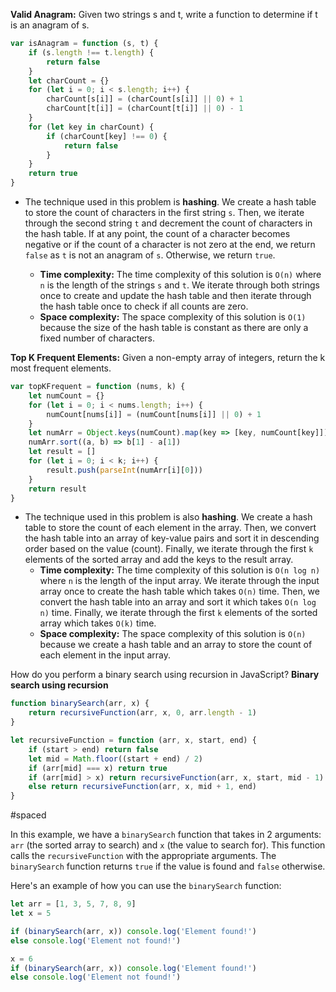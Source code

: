**Valid Anagram:** Given two strings s and t, write a function to determine if t is an anagram of s.

```javascript
var isAnagram = function (s, t) {
	if (s.length !== t.length) {
		return false
	}
	let charCount = {}
	for (let i = 0; i < s.length; i++) {
		charCount[s[i]] = (charCount[s[i]] || 0) + 1
		charCount[t[i]] = (charCount[t[i]] || 0) - 1
	}
	for (let key in charCount) {
		if (charCount[key] !== 0) {
			return false
		}
	}
	return true
}
```

-   The technique used in this problem is **hashing**. We create a hash table to store the count of characters in the first string `s`. Then, we iterate through the second string `t` and decrement the count of characters in the hash table. If at any point, the count of a character becomes negative or if the count of a character is not zero at the end, we return `false` as `t` is not an anagram of `s`. Otherwise, we return `true`.

    -   **Time complexity:** The time complexity of this solution is `O(n)` where `n` is the length of the strings `s` and `t`. We iterate through both strings once to create and update the hash table and then iterate through the hash table once to check if all counts are zero.
    -   **Space complexity:** The space complexity of this solution is `O(1)` because the size of the hash table is constant as there are only a fixed number of characters.

**Top K Frequent Elements:** Given a non-empty array of integers, return the k most frequent elements.

```javascript
var topKFrequent = function (nums, k) {
	let numCount = {}
	for (let i = 0; i < nums.length; i++) {
		numCount[nums[i]] = (numCount[nums[i]] || 0) + 1
	}
	let numArr = Object.keys(numCount).map(key => [key, numCount[key]])
	numArr.sort((a, b) => b[1] - a[1])
	let result = []
	for (let i = 0; i < k; i++) {
		result.push(parseInt(numArr[i][0]))
	}
	return result
}
```

-   The technique used in this problem is also **hashing**. We create a hash table to store the count of each element in the array. Then, we convert the hash table into an array of key-value pairs and sort it in descending order based on the value (count). Finally, we iterate through the first `k` elements of the sorted array and add the keys to the result array.
    -   **Time complexity:** The time complexity of this solution is `O(n log n)` where `n` is the length of the input array. We iterate through the input array once to create the hash table which takes `O(n)` time. Then, we convert the hash table into an array and sort it which takes `O(n log n)` time. Finally, we iterate through the first `k` elements of the sorted array which takes `O(k)` time.
    -   **Space complexity:** The space complexity of this solution is `O(n)` because we create a hash table and an array to store the count of each element in the input array.

How do you perform a binary search using recursion in JavaScript?
**Binary search using recursion**

```javascript
function binarySearch(arr, x) {
	return recursiveFunction(arr, x, 0, arr.length - 1)
}

let recursiveFunction = function (arr, x, start, end) {
	if (start > end) return false
	let mid = Math.floor((start + end) / 2)
	if (arr[mid] === x) return true
	if (arr[mid] > x) return recursiveFunction(arr, x, start, mid - 1)
	else return recursiveFunction(arr, x, mid + 1, end)
}
```

#spaced

In this example, we have a `binarySearch` function that takes in 2 arguments: `arr` (the sorted array to search) and `x` (the value to search for). This function calls the `recursiveFunction` with the appropriate arguments. The `binarySearch` function returns `true` if the value is found and `false` otherwise.

Here's an example of how you can use the `binarySearch` function:

```javascript
let arr = [1, 3, 5, 7, 8, 9]
let x = 5

if (binarySearch(arr, x)) console.log('Element found!')
else console.log('Element not found!')

x = 6
if (binarySearch(arr, x)) console.log('Element found!')
else console.log('Element not found!')
```
